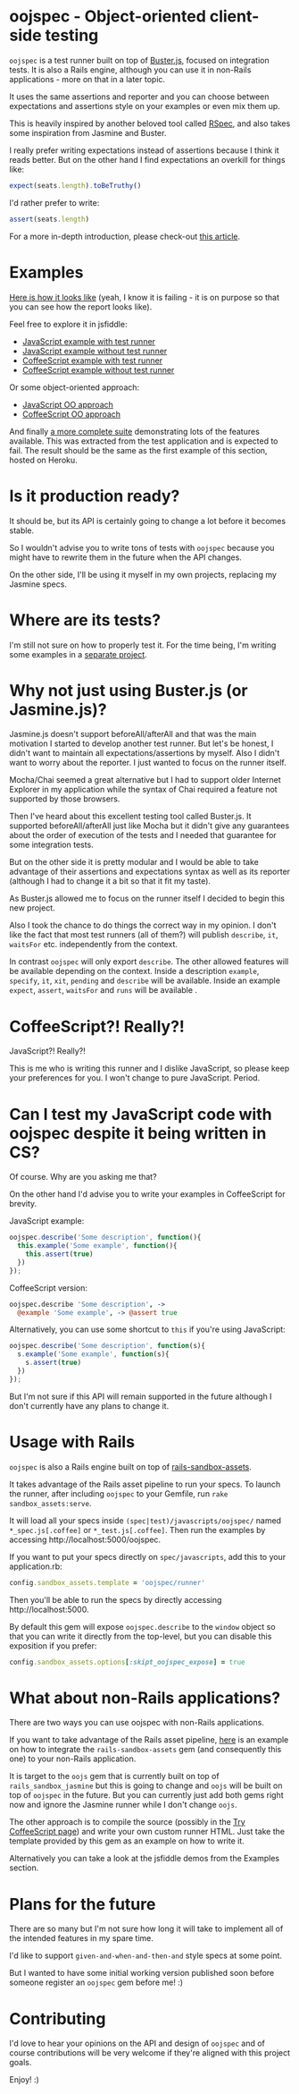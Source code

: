 # oojspec - Object-oriented client-side testing

`oojspec` is a test runner built on top of [Buster.js](http://busterjs.org/), focused on
integration tests. It is also a Rails engine, although you can use it in non-Rails
applications - more on that in a later topic.

It uses the same assertions and reporter and you can choose between expectations
and assertions style on your examples or even mix them up.

This is heavily inspired by another beloved tool called [RSpec](https://www.relishapp.com/rspec/),
and also takes some inspiration from Jasmine and Buster.

I really prefer writing expectations instead of assertions because I think it reads better. But
on the other hand I find expectations an overkill for things like:

```javascript
expect(seats.length).toBeTruthy()
```

I'd rather prefer to write:

```javascript
assert(seats.length)
```

For a more in-depth introduction, please check-out [this article](http://rosenfeld.herokuapp.com/en/articles/programming/2012-07-20-client-side-code-testing-with-oojspec).

# Examples

[Here is how it looks like](http://oojspec.herokuapp.com/)
(yeah, I know it is failing - it is on purpose so that you can see
how the report looks like).

Feel free to explore it in jsfiddle:

- [JavaScript example with test runner](http://jsfiddle.net/rosenfeld/FWtaZ/)
- [JavaScript example without test runner](http://jsfiddle.net/rosenfeld/W3BCJ/)
- [CoffeeScript example with test runner](http://jsfiddle.net/rosenfeld/qJSyz/)
- [CoffeeScript example without test runner](http://jsfiddle.net/rosenfeld/37Qdn/)

Or some object-oriented approach:

- [JavaScript OO approach](http://jsfiddle.net/rosenfeld/mkw3v/)
- [CoffeeScript OO approach](http://jsfiddle.net/rosenfeld/ze8mU/)

And finally [a more complete suite](http://jsfiddle.net/rosenfeld/wgBJg/)
demonstrating lots of the features available. This was extracted from the test
application and is expected to fail. The result should be the same as the first
example of this section, hosted on Heroku.

# Is it production ready?

It should be, but its API is certainly going to change a lot before it becomes stable.

So I wouldn't advise you to write tons of tests with `oojspec` because you might have to rewrite
them in the future when the API changes.

On the other side, I'll be using it myself in my own projects, replacing my Jasmine specs.

# Where are its tests?

I'm still not sure on how to properly test it. For the time being, I'm writing some examples
in a [separate project](http://github.com/rosenfeld/oojspec-test).

# Why not just using Buster.js (or Jasmine.js)?

Jasmine.js doesn't support beforeAll/afterAll and that was the main motivation I started to develop
another test runner. But let's be honest, I didn't want to maintain all expectations/assertions by
myself. Also I didn't want to worry about the reporter. I just wanted to focus on the runner itself.

Mocha/Chai seemed a great alternative but I had to support older Internet Explorer in my
application while the syntax of Chai required a feature not supported by those browsers.

Then I've heard about this excellent testing tool called Buster.js. It supported beforeAll/afterAll
just like Mocha but it didn't give any guarantees about the order of execution of the tests and
I needed that guarantee for some integration tests.

But on the other side it is pretty modular and I would be able to take advantage of their
assertions and expectations syntax as well as its reporter (although I had to change it a bit so
that it fit my taste).

As Buster.js allowed me to focus on the runner itself I decided to begin this new project.

Also I took the chance to do things the correct way in my opinion. I don't like the fact that most
test runners (all of them?) will publish `describe`, `it`, `waitsFor` etc. independently from the
context.

In contrast `oojspec` will only export `describe`. The other allowed features will be available
depending on the context. Inside a description `example`, `specify`, `it`, `xit`, `pending` and
`describe` will be available. Inside an example `expect`, `assert`, `waitsFor` and `runs` will be
available .

# CoffeeScript?! Really?!

JavaScript?! Really?!

This is me who is writing this runner and I dislike JavaScript, so please keep your preferences
for you. I won't change to pure JavaScript. Period.

# Can I test my JavaScript code with oojspec despite it being written in CS?

Of course. Why are you asking me that?

On the other hand I'd advise you to write your examples in CoffeeScript for brevity.

JavaScript example:

```javascript
oojspec.describe('Some description', function(){
  this.example('Some example', function(){
    this.assert(true)
  })
});
```

CoffeeScript version:

```coffeescript
oojspec.describe 'Some description', ->
  @example 'Some example', -> @assert true
```

Alternatively, you can use some shortcut to `this` if you're using JavaScript:

```javascript
oojspec.describe('Some description', function(s){
  s.example('Some example', function(s){
    s.assert(true)
  })
});
```

But I'm not sure if this API will remain supported in the future although I don't currently have
any plans to change it.

# Usage with Rails

`oojspec` is also a Rails engine built on top of
[rails-sandbox-assets](https://github.com/rosenfeld/rails-sandbox-assets).

It takes advantage of the Rails asset pipeline to run your specs. To launch the runner, after
including `oojspec` to your Gemfile, run `rake sandbox_assets:serve`.

It will load all your specs inside `(spec|test)/javascripts/oojspec/` named `*_spec.js[.coffee]`
or `*_test.js[.coffee]`. Then run the examples by accessing http://localhost:5000/oojspec.

If you want to put your specs directly on `spec/javascripts`, add this to your application.rb:

```ruby
config.sandbox_assets.template = 'oojspec/runner'
```

Then you'll be able to run the specs by directly accessing http://localhost:5000.

By default this gem will expose `oojspec.describe` to the `window` object so that you can write it
directly from the top-level, but you can disable this exposition if you prefer:

```ruby
config.sandbox_assets.options[:skipt_oojspec_expose] = true
```

# What about non-Rails applications?

There are two ways you can use oojspec with non-Rails applications.

If you want to take advantage of the Rails asset pipeline,
[here](https://github.com/rosenfeld/jasmine_assets_enabler/tree/oojs)
is an example on how to integrate the `rails-sandbox-assets` gem (and consequently this one) to
your non-Rails application.

It is target to the `oojs` gem that is currently built on top of `rails_sandbox_jasmine` but this
is going to change and `oojs` will be built on top of `oojspec` in the future. But you can currently
just add both gems right now and ignore the Jasmine runner while I don't change `oojs`.

The other approach is to compile the source (possibly in the
[Try CoffeeScript page](http://coffeescript.org/)) and write your own custom runner HTML. Just take
the template provided by this gem as an example on how to write it.

Alternatively you can take a look at the jsfiddle demos from the Examples section.

# Plans for the future

There are so many but I'm not sure how long it will take to implement all of the intended
features in my spare time.

I'd like to support `given-and-when-and-then-and` style specs at some point.

But I wanted to have some initial working version published soon before someone register an
`oojspec` gem before me! :)

# Contributing

I'd love to hear your opinions on the API and design of `oojspec` and of course contributions
will be very welcome if they're aligned with this project goals.

Enjoy! :)
